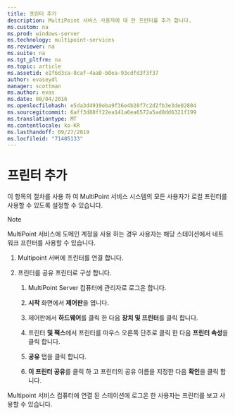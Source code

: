 ```yaml
---
title: 프린터 추가
description: MultiPoint 서비스 사용자에 대 한 프린터를 추가 합니다.
ms.custom: na
ms.prod: windows-server
ms.technology: multipoint-services
ms.reviewer: na
ms.suite: na
ms.tgt_pltfrm: na
ms.topic: article
ms.assetid: e1f6d3ca-8caf-4aa0-b0ea-93cdfd3f3f37
author: evaseydl
manager: scottman
ms.author: evas
ms.date: 08/04/2016
ms.openlocfilehash: e5da3d4919eba9f36e4b28f7c2d2fb3e3de02804
ms.sourcegitcommit: 6aff3d88ff22ea141a6ea6572a5ad8dd6321f199
ms.translationtype: MT
ms.contentlocale: ko-KR
ms.lasthandoff: 09/27/2019
ms.locfileid: "71405133"
---
```

# <a name="add-printers"></a>프린터 추가
이 항목의 절차를 사용 하 여 MultiPoint 서비스 시스템의 모든 사용자가 로컬 프린터를 사용할 수 있도록 설정할 수 있습니다.  
  
> [!NOTE]  
> MultiPoint 서비스에 도메인 계정을 사용 하는 경우 사용자는 해당 스테이션에서 네트워크 프린터를 사용할 수 있습니다.  
  
1.  Multipoint 서버에 프린터를 연결 합니다.  
  
2.  프린터를 공유 프린터로 구성 합니다.  
  
    1.  MultiPoint Server 컴퓨터에 관리자로 로그온 합니다.  
  
    2.  **시작** 화면에서 **제어판**을 엽니다.  
  
    3.  제어판에서 **하드웨어**를 클릭 한 다음 **장치 및 프린터**를 클릭 합니다.  
  
    4.  프린터 **및 팩스**에서 프린터를 마우스 오른쪽 단추로 클릭 한 다음 **프린터 속성**을 클릭 합니다.  
  
    5.  **공유** 탭을 클릭 합니다.  
  
    6.  **이 프린터 공유**를 클릭 하 고 프린터의 공유 이름을 지정한 다음 **확인**을 클릭 합니다.  
  
Multipoint 서비스 컴퓨터에 연결 된 스테이션에 로그온 한 사용자는 프린터를 보고 사용할 수 있습니다. 